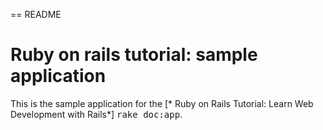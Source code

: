 == README

# Ruby on rails tutorial: sample application

This is the sample application for the
[* Ruby on Rails Tutorial:
Learn Web Development with Rails*]
<tt>rake doc:app</tt>.
